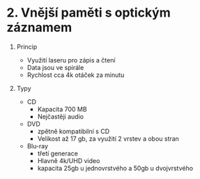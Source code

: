 # 2. Vnější paměti s optickým záznamem 

1. Princip 
    - Využití laseru pro zápis a čtení 
    - Data jsou ve spirále 
    - Rychlost cca 4k otáček za minutu 

2. Typy 
    - CD 
        - Kapacita 700 MB 
        - Nejčastěji audio 
    - DVD 
        - zpětně kompatibilní s CD 
        - Velikost až 17 gb, za využití 2 vrstev a obou stran 
    - Blu-ray 
        - třetí generace 
        - Hlavně 4k/UHD video 
        - kapacita 25gb u jednovrstvého a 50gb u dvojvrstvého
    